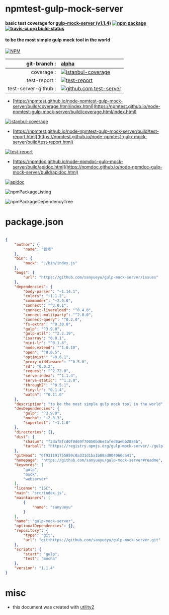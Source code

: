 # npmtest-gulp-mock-server

#### basic test coverage for  [gulp-mock-server (v1.1.4)](https://github.com/sanyueyu/gulp-mock-server#readme)  [![npm package](https://img.shields.io/npm/v/npmtest-gulp-mock-server.svg?style=flat-square)](https://www.npmjs.org/package/npmtest-gulp-mock-server) [![travis-ci.org build-status](https://api.travis-ci.org/npmtest/node-npmtest-gulp-mock-server.svg)](https://travis-ci.org/npmtest/node-npmtest-gulp-mock-server)

#### to be the most simple gulp mock tool in the world

[![NPM](https://nodei.co/npm/gulp-mock-server.png?downloads=true&downloadRank=true&stars=true)](https://www.npmjs.com/package/gulp-mock-server)

| git-branch : | [alpha](https://github.com/npmtest/node-npmtest-gulp-mock-server/tree/alpha)|
|--:|:--|
| coverage : | [![istanbul-coverage](https://npmtest.github.io/node-npmtest-gulp-mock-server/build/coverage.badge.svg)](https://npmtest.github.io/node-npmtest-gulp-mock-server/build/coverage.html/index.html)|
| test-report : | [![test-report](https://npmtest.github.io/node-npmtest-gulp-mock-server/build/test-report.badge.svg)](https://npmtest.github.io/node-npmtest-gulp-mock-server/build/test-report.html)|
| test-server-github : | [![github.com test-server](https://npmtest.github.io/node-npmtest-gulp-mock-server/GitHub-Mark-32px.png)](https://npmtest.github.io/node-npmtest-gulp-mock-server/build/app/index.html) | | build-artifacts : | [![build-artifacts](https://npmtest.github.io/node-npmtest-gulp-mock-server/glyphicons_144_folder_open.png)](https://github.com/npmtest/node-npmtest-gulp-mock-server/tree/gh-pages/build)|

- [https://npmtest.github.io/node-npmtest-gulp-mock-server/build/coverage.html/index.html](https://npmtest.github.io/node-npmtest-gulp-mock-server/build/coverage.html/index.html)

[![istanbul-coverage](https://npmtest.github.io/node-npmtest-gulp-mock-server/build/screenCapture.buildCi.browser.%252Ftmp%252Fbuild%252Fcoverage.lib.html.png)](https://npmtest.github.io/node-npmtest-gulp-mock-server/build/coverage.html/index.html)

- [https://npmtest.github.io/node-npmtest-gulp-mock-server/build/test-report.html](https://npmtest.github.io/node-npmtest-gulp-mock-server/build/test-report.html)

[![test-report](https://npmtest.github.io/node-npmtest-gulp-mock-server/build/screenCapture.buildCi.browser.%252Ftmp%252Fbuild%252Ftest-report.html.png)](https://npmtest.github.io/node-npmtest-gulp-mock-server/build/test-report.html)

- [https://npmdoc.github.io/node-npmdoc-gulp-mock-server/build/apidoc.html](https://npmdoc.github.io/node-npmdoc-gulp-mock-server/build/apidoc.html)

[![apidoc](https://npmdoc.github.io/node-npmdoc-gulp-mock-server/build/screenCapture.buildCi.browser.%252Ftmp%252Fbuild%252Fapidoc.html.png)](https://npmdoc.github.io/node-npmdoc-gulp-mock-server/build/apidoc.html)

![npmPackageListing](https://npmtest.github.io/node-npmtest-gulp-mock-server/build/screenCapture.npmPackageListing.svg)

![npmPackageDependencyTree](https://npmtest.github.io/node-npmtest-gulp-mock-server/build/screenCapture.npmPackageDependencyTree.svg)



# package.json

```json

{
    "author": {
        "name": "普修"
    },
    "bin": {
        "mock": "./bin/index.js"
    },
    "bugs": {
        "url": "https://github.com/sanyueyu/gulp-mock-server/issues"
    },
    "dependencies": {
        "body-parser": "~1.14.1",
        "colors": "~1.1.2",
        "commander": "~2.9.0",
        "connect": "^3.0.1",
        "connect-livereload": "^0.4.0",
        "connect-multiparty": "^2.0.0",
        "connect-query": "^0.2.0",
        "fs-extra": "^0.30.0",
        "gulp": "^3.9.0",
        "gulp-util": "^2.2.19",
        "isarray": "0.0.1",
        "mini-lr": "^0.1.8",
        "node.extend": "^1.0.10",
        "open": "^0.0.5",
        "optimist": "~0.6.1",
        "proxy-middleware": "^0.5.0",
        "rd": "0.0.2",
        "request": "^2.72.0",
        "serve-index": "^1.1.4",
        "serve-static": "^1.3.0",
        "through2": "^0.5.1",
        "tiny-lr": "0.1.4",
        "watch": "^0.11.0"
    },
    "description": "to be the most simple gulp mock tool in the world",
    "devDependencies": {
        "gulp": "^3.9.0",
        "mocha": "~2.3.3",
        "supertest": "~1.1.0"
    },
    "directories": {},
    "dist": {
        "shasum": "f2daf8fcd0f0d69f70050bd6e3afed8aebb2884b",
        "tarball": "https://registry.npmjs.org/gulp-mock-server/-/gulp-mock-server-1.1.4.tgz"
    },
    "gitHead": "0f931191755859c0a331d1ba1b88ad004066ca41",
    "homepage": "https://github.com/sanyueyu/gulp-mock-server#readme",
    "keywords": [
        "gulp",
        "mock",
        "webserver"
    ],
    "license": "ISC",
    "main": "src/index.js",
    "maintainers": [
        {
            "name": "sanyueyu"
        }
    ],
    "name": "gulp-mock-server",
    "optionalDependencies": {},
    "repository": {
        "type": "git",
        "url": "git+https://github.com/sanyueyu/gulp-mock-server.git"
    },
    "scripts": {
        "start": "gulp",
        "test": "mocha"
    },
    "version": "1.1.4"
}
```



# misc
- this document was created with [utility2](https://github.com/kaizhu256/node-utility2)
